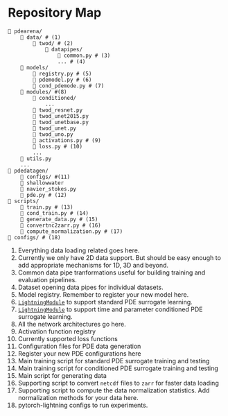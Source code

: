 # Repository Map

``` { .bash .annotate }
📁 pdearena/
    📁 data/ # (1)
        📁 twod/ # (2)
            📁 datapipes/
                📄 common.py # (3)
                ... # (4)
    📁 models/
        📄 registry.py # (5)
        📄 pdemodel.py # (6)
        📄 cond_pdemode.py # (7)
    📁 modules/ #(8)
        📁 conditioned/
            ...
        📄 twod_resnet.py
        📄 twod_unet2015.py
        📄 twod_unetbase.py
        📄 twod_unet.py
        📄 twod_uno.py
        📄 activations.py # (9)
        📄 loss.py # (10)
        ...
    📄 utils.py
    ...
📁 pdedatagen/
    📁 configs/ #(11)
    📁 shallowwater
    📄 navier_stokes.py
    📄 pde.py # (12)
📁 scripts/
    📄 train.py # (13)
    📄 cond_train.py # (14)
    📄 generate_data.py # (15)
    📄 convertnc2zarr.py # (16)
    📄 compute_normalization.py # (17)
📁 configs/ # (18)
```

1. Everything data loading related goes here.
2. Currently we only have 2D data support. But should be easy enough to add appropriate mechanisms for 1D, 3D and beyond.
3. Common data pipe tranformations useful for building training and evaluation pipelines.
4. Dataset opening data pipes for individual datasets.
5. Model registry. Remember to register your new model here.
6. [`LightningModule`](https://pytorch-lightning.readthedocs.io/en/stable/api/pytorch_lightning.core.LightningModule.html) to support standard PDE surrogate learning.
7. [`LightningModule`](https://pytorch-lightning.readthedocs.io/en/stable/api/pytorch_lightning.core.LightningModule.html) to support time and parameter conditioned PDE surrogate learning.
8. All the network architectures go here.
9. Activation function registry
10. Currently supported loss functions
11. Configuration files for PDE data generation
12. Register your new PDE configurations here
13. Main training script for standard PDE surrogate training and testing
14. Main training script for conditioned PDE surrogate training and testing
15. Main script for generating data
16. Supporting script to convert `netcdf` files to `zarr` for faster data loading
17. Supporting script to compute the data normalization statistics. Add normalization methods for your data here.
18. pytorch-lightning configs to run experiments.
